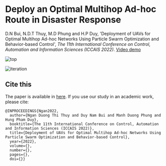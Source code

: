 # Deploy an Optimal Multihop Ad-hoc Route in Disaster Response
D.N Bui, N.D.T Thuy, M.D Phung and H.P Duy, 'Deployment of UAVs for Optimal Multihop Ad-hoc Networks Using Particle Swarm Optimization and Behavior-based Control', *The 11th International Conference on Control, Automation and Information Sciences (ICCAIS 2022)*.
[Video demo](https://www.youtube.com/watch?v=5w8bz2UjB94)

![top](results/1_top.png)

![iteration](results/1_interation.png)

## Cite this
The paper is available in [here](doc/2022_ICCAIS.pdf). If you use our study in an academic work, please cite:
```
@INPROCEEDINGS{Ngan2022,
  author={Ngan Duong Thi Thuy and Duy Nam Bui and Manh Duong Phung and Hung Pham Duy},
  booktitle={The 11th International Conference on Control, Automation and Information Sciences (ICCAIS 2022)}, 
  title={Deployment of UAVs for Optimal Multihop Ad-hoc Networks Using Particle Swarm Optimization and Behavior-based Control}, 
  year={2022},
  volume={},
  number={},
  pages={},
  doi={}}
```